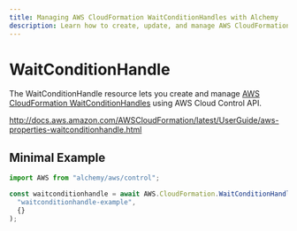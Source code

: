 ```yaml
---
title: Managing AWS CloudFormation WaitConditionHandles with Alchemy
description: Learn how to create, update, and manage AWS CloudFormation WaitConditionHandles using Alchemy Cloud Control.
---
```


# WaitConditionHandle

The WaitConditionHandle resource lets you create and manage [AWS CloudFormation WaitConditionHandles](https://docs.aws.amazon.com/cloudformation/latest/userguide/) using AWS Cloud Control API.

http://docs.aws.amazon.com/AWSCloudFormation/latest/UserGuide/aws-properties-waitconditionhandle.html

## Minimal Example

```ts
import AWS from "alchemy/aws/control";

const waitconditionhandle = await AWS.CloudFormation.WaitConditionHandle(
  "waitconditionhandle-example",
  {}
);
```

